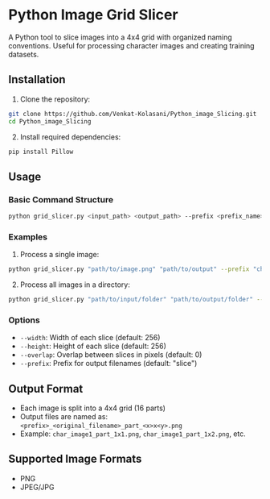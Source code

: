 # Python Image Grid Slicer

A Python tool to slice images into a 4x4 grid with organized naming conventions. Useful for processing character images and creating training datasets.

## Installation

1. Clone the repository:
```bash
git clone https://github.com/Venkat-Kolasani/Python_image_Slicing.git
cd Python_image_Slicing
```

2. Install required dependencies:
```bash
pip install Pillow
```

## Usage

### Basic Command Structure
```bash
python grid_slicer.py <input_path> <output_path> --prefix <prefix_name>
```

### Examples

1. Process a single image:
```bash
python grid_slicer.py "path/to/image.png" "path/to/output" --prefix "char"
```

2. Process all images in a directory:
```bash
python grid_slicer.py "path/to/input/folder" "path/to/output/folder" --prefix "char"
```

### Options
- `--width`: Width of each slice (default: 256)
- `--height`: Height of each slice (default: 256)
- `--overlap`: Overlap between slices in pixels (default: 0)
- `--prefix`: Prefix for output filenames (default: "slice")

## Output Format
- Each image is split into a 4x4 grid (16 parts)
- Output files are named as: `<prefix>_<original_filename>_part_<x>x<y>.png`
- Example: `char_image1_part_1x1.png`, `char_image1_part_1x2.png`, etc.

## Supported Image Formats
- PNG
- JPEG/JPG

